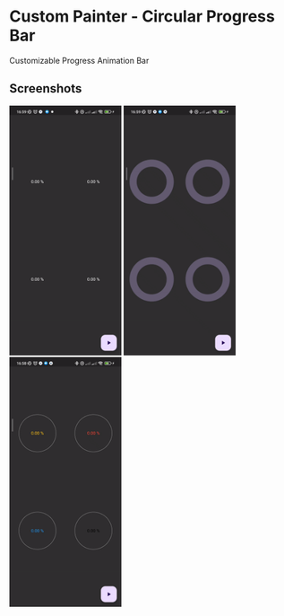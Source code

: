 # Custom Painter - Circular Progress Bar

Customizable Progress Animation Bar

## Screenshots
<img src="https://github.com/IvanLpJc/Flutter-CircularProgressBar/blob/main/screenshots/version1.gif" width=200px> <img src="https://github.com/IvanLpJc/Flutter-CircularProgressBar/blob/main/screenshots/version2.gif" width=200px> <img src="https://github.com/IvanLpJc/Flutter-CircularProgressBar/blob/main/screenshots/version3.gif" width=200px> 

